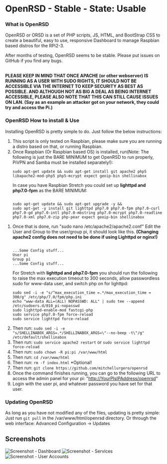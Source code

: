 # OpenRSD - Stable - State: Usable

### What is OpenRSD
OpenRSD or ORSD is a set of PHP scripts, JS, HTML, and BootStrap CSS to create a beautiful, easy to use, responsive Dashboard to manage Raspbian based distros for the RPi2-3.

After months of testing, OpenRSD seems to be stable. Please put issues on GitHub if you find any bugs.
<br><br>
<p><b>PLEASE KEEP IN MIND THAT ONCE APACHE (or other webserver) IS RUNNING AS A USER WITH SUDO RIGHTS, IT SHOULD NOT BE ACCESSIBLE VIA THE INTERNET TO KEEP SECURITY AS BEST AS POSSIBLE. AND ALTHOUGH NOT AS BIG A DEAL AS BEING INTERNET ACCESSIBLE, PLEASE ALSO NOTE THAT THIS CAN STILL CAUSE ISSUES ON LAN. (Say as an example an attacker got on your network, they could try and access the Pi.)</b></p>

<h3>OpenRSD How to install &amp; Use</h3>
<p>Installing OpenRSD is pretty simple to do. Just follow the below instructions:</p>
<ol>
<li>This script is only tested on Raspbian, please make sure you are running a distro based on that, or running Raspbian.</li>
<li>Once Raspbian (Or Raspbian based OS) is installed, run(Note: The following is just the BARE MINIMUM to get OpenRSD to run properly, PiVPN and Samba must be installed separately!):
<p><code>sudo apt-get update &amp;&amp; sudo apt-get install git apache2 php5 libapache2-mod-php5 php5-mcrypt expect geoip-bin shellinabox</code></p>
In case you have Raspbian Stretch you could set up <b>lighttpd and php7.0-fpm</b> as the BARE MINIMUM:
<p><code>
sudo apt-get update && sudo apt-get upgrade -y && 
sudo apt-get -y install git lighttpd php7.0 php7.0-fpm php7.0-curl php7.0-gd php7.0-intl php7.0-mbstring php7.0-mcrypt php7.0-readline php7.0-xml php7.0-zip php-pear expect geoip-bin shellinabox
</code></p>
</li>
</ol>
<ol>
<li>
<p>Once that is done, run &quot;sudo nano /etc/apache2/apache2.conf&quot; Edit the User and Group to the user/group pi, it should look like this. <b>(Changing apache2 config does not need to be done if using Lighttpd or nginx!)</b></p>
<pre><code>
...Some Config stuff...
User pi
Group pi
...Some Config stuff...
</code></pre>
<p>For Stretch with <b>lighttpd and php7.0-fpm</b> you should run the following to raise the max execution timeout to 300 seconds, allow passwordless sudo for www-data user, and switch php on for lighttpd:</p>
<pre><code>sudo sed -i -e "s/^max_execution_time =.*/max_execution_time = 300/g" /etc/php/7.0/fpm/php.ini
echo "www-data ALL=(ALL) NOPASSWD: ALL" | sudo tee --append /etc/sudoers.d/010_pi-nopasswd
sudo lighttpd-enable-mod fastcgi-php
sudo service php7.0-fpm force-reload
sudo service lighttpd force-reload
</code></pre>
</li>
<li>Then run: <code>sudo sed -i -e "s/SHELLINABOX_ARGS=.*/SHELLINABOX_ARGS=\"--no-beep -t\"/g" /etc/default/shellinabox</code></li>
<li>Then run: <code>sudo service apache2 restart</code> or <code>sudo service lighttpd force-reload</code></li>
<li>Then run: <code>sudo chown -R pi:pi /var/www/html </code></li>
<li>Then run: <code>cd /var/www/html</code></li>
<li>Then run: <code>rm -f index.html</code> *Optional!</li>
<li>Then run: <code>git clone https://github.com/mitchellurgero/openrsd</code></li>
<li>Once the command finishes running, you can go to the following URL to access the admin panel for your pi: &quot;<a href="http://YourPIsIPAddress/openrsd">http://YourPIsIPAddress/openrsd</a>&quot;</li>
<li>Login with the user pi, and whatever password you have set for that user.</li>
</ol>
<h3>Updating OpenRSD</h3>
<p>As long as you have not modified any of the files, updating is pretty simple: Just run <code>git pull</code> in the /var/www/html/openrsd directory.
Or through the web interface: Advanced Configuration -&gt; Updates</p>

## Screenshots

![Screenshot - Dashboard](img/screen1.PNG)
![Screenshot - Services](img/screen2.PNG)
![Screenshot - User Accounts](img/screen3.PNG)
